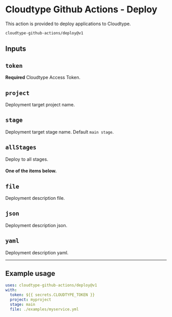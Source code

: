 # Cloudtype Github Actions - Deploy

This action is provided to deploy applications to Cloudtype.

`cloudtype-github-actions/deploy@v1`



## Inputs

## `token`

**Required** Cloudtype Access Token.

## `project`

Deployment target project name.

## `stage`

Deployment target stage name. Default `main stage`.

## `allStages`

Deploy to all stages.

#### One of the items below.

## `file`

Deployment description file.

## `json`

Deployment description json.

## `yaml`

Deployment description yaml.

---

## Example usage
```yaml
uses: cloudtype-github-actions/deploy@v1
with:
  token: ${{ secrets.CLOUDTYPE_TOKEN }}
  project: myproject
  stage: main
  file: ./examples/myservice.yml
```